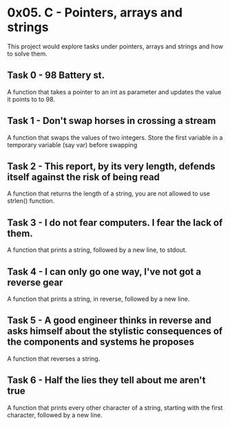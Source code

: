 # 0x05. C - Pointers, arrays and strings

This project would explore tasks under pointers, arrays and strings and how to solve them. 

## Task 0 - 98 Battery st.
A function that takes a pointer to an int as parameter and updates the value it points to to 98.

## Task 1 - Don't swap horses in crossing a stream
A function that swaps the values of two integers. Store the first variable in a temporary variable (say var) before swapping

## Task 2 - This report, by its very length, defends itself against the risk of being read
A function that returns the length of a string, you are not allowed to use strlen() function.

## Task 3 - I do not fear computers. I fear the lack of them.
A function that prints a string, followed by a new line, to stdout.

## Task 4 - I can only go one way, I've not got a reverse gear
A function that prints a string, in reverse, followed by a new line.

## Task 5 - A good engineer thinks in reverse and asks himself about the stylistic consequences of the components and systems he proposes 
A function that reverses a string.

## Task 6 - Half the lies they tell about me aren't true 
A function that prints every other character of a string, starting with the first character, followed by a new line.

